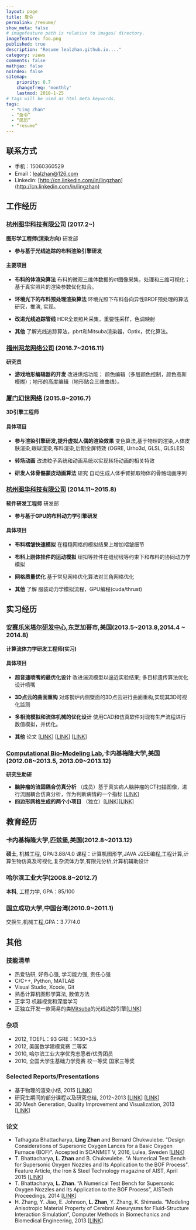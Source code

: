 ```yaml
---
layout: page
title: 詹令
permalink: /resume/
show_meta: false
# imagefeature path is relative to images/ directory.
imagefeature: foo.png
published: true
description: "Resume lealzhan.github.io...."
category: views
comments: false
mathjax: false
noindex: false
sitemap:
    priority: 0.7
    changefreq: 'monthly'
    lastmod: 2018-1-25
# tags will be used as html meta keywords.    
tags:
  - "Ling Zhan"
  - “詹令”
  - “简历”
  - “resume”
---
```


## 联系方式

- 手机：15060360529
- Email：lealzhan@126.com
- Linkedin: [http://cn.linkedin.com/in/lingzhan](http://cn.linkedin.com/in/lingzhan)

## 工作经历
### [杭州图华科技有限公司](http://www.graphicchina.com/) (2017.2~)
**图形学工程师(渲染方向)** 研发部
- **参与基于光线追踪的布料渲染引擎研发**

#### **主要项目**

- **布料的体渲染算法**
布料的微观三维体数据的ct图像采集，处理和三维可视化；基于真实照片的渲染参数优化拟合。

- **环境光下的布料预处理渲染算法**
环境光照下布料各向异性BRDF预处理的算法研究，推演, 实现。

- **改进光线追踪管线**
HDR全景照片采集，重要性采样，色调映射

- **其他**
了解光线追踪算法，pbrt和Mitsuba渲染器，Optix，优化算法。


### [福州网龙网络公司](http://www.nd.com.cn/) (2016.7~2016.11)
**研究员**

- **游戏地形编辑器的开发**
改进烘焙功能； 颜色编辑（多层颜色控制，颜色高斯模糊）；地形的高度编辑（地形贴合三维曲线）。

### [厦门幻世网络](http://www.avatarworks.com/) (2015.8~2016.7)
**3D引擎工程师**

#### **具体项目**
- **参与渲染引擎研发,提升虚拟人偶的渲染效果**
变色算法,基于物理的渲染,人体皮肤渲染,眼球渲染,布料渲染,后期全屏特效 (OGRE, Urho3d, GLSL, GLSLES)

- **转场动画**
改进粒子系统和动画系统以实现转场动画的相关特效

- **研发人体骨骼蒙皮动画算法**
研究 自动生成人体手臂抓取物体的骨骼动画序列

### [杭州图华科技有限公司](http://www.graphicchina.com/) (2014.11~2015.8)
**软件研发工程师** 研发部
- **参与基于GPU的布料动力学引擎研发**

#### **具体项目**
- **布料褶皱快速模拟**
在粗糙网格的模拟结果上增加褶皱细节

- **布料上刚体挂件的运动模拟**
纽扣等挂件在缝纫线等约束下和布料的协同动力学模拟

- **网格质量优化**
基于常见网格优化算法对三角网格优化

- **其他**
了解 服装动力学模拟流程，GPU编程(cuda/thrust)

## 实习经历

### [安赛乐米塔尔研发中心](http://corporate.arcelormittal.com/what-we-do/research-and-development/research-centres),东芝加哥市,美国(2013.5~2013.8,2014.4 ~ 2014.8)
**计算流体力学研发工程师(实习)**

#### **具体项目**
- **超音速喷嘴的最优化设计**
改进湍流模型以逼近实验结果; 多目标遗传算法优化设计喷嘴 

- **3D点云的曲面重构**
对炼钢炉内侧壁面的3D点云进行曲面重构,实现其3D可视化监测

- **多相流模拟和流体机械的优化设计**
使用CAD和仿真软件对现有生产流程进行数值模拟，并优化。

- **其他**
论文 [[LINK](http://pan.baidu.com/s/1o7C3elk)] [[LINK](http://pan.baidu.com/s/1pKoz8Kz)] [[LINK](http://pan.baidu.com/s/1c0XkUvm)]


### [Computational Bio-Modeling Lab](http://jessicaz.me.cmu.edu/),卡内基梅隆大学,美国(2012.08~2013.5, 2013.09~2013.12)
**研究生助研**
- **脑肿瘤的流固耦合仿真分析**
（成员）基于真实病人脑肿瘤的CT扫描图像，进行流固耦合仿真分析，作为判断病情的一个指标 [[LINK](http://www.tandfonline.com/doi/abs/10.1080/21681163.2013.776270)]
- **四边形网格生成的两个小项目**
（独立）[[LINK](https://lealzhan.github.io/lealzhan.github.io/blog/2013/04/30/Quad-Harmonic/)][[LINK](https://lealzhan.github.io/lealzhan.github.io/blog/2013/10/20/Quad-Bubble/)]

## 教育经历
### 卡内基梅隆大学,匹兹堡,美国(2012.8~2013.12)
**硕士**, 机械工程, GPA:3.88/4.0
课程：计算机图形学,JAVA J2EE编程,工程计算,计算生物仿真及可视化,复杂流体力学,有限元分析,计算机辅助设计
### 哈尔滨工业大学(2008.8~2012.7)
**本科**, 工程力学, GPA：85/100
### 国立成功大学,中国台湾(2010.9~2011.1)
交换生,机械工程,GPA：3.77/4.0


## 其他

### 技能清单
- 热爱钻研, 好奇心强, 学习能力强, 责任心强
- C/C++, Python, MATLAB
- Visual Studio, Xcode, Git
- 熟悉计算机图形学算法, 数值方法
- 正学习 机器视觉和深度学习
- 正独立开发一款简易的类[Mitsuba](http://www.mitsuba-renderer.org/)的光线追踪引擎[[LINK](https://lealzhan.github.io/lealzhan.github.io/blog/2018/03/01/xyrender/)]

### 杂项
- 2012,	TOEFL：93 GRE：1430+3.5
- 2012,	美国数学建模竞赛	二等奖
- 2010,	哈尔滨工业大学优秀志愿者/优秀团员
- 2010,	全国大学生基础力学竞赛	校一等奖 国家三等奖

### Selected Reports/Presentations
- 基于物理的渲染小结, 2015 [[LINK](http://pan.baidu.com/s/1qX3qF96)]
- 研究生期间的部分课程以及研究总结, 2012~2013 [[LINK](http://pan.baidu.com/s/1pKnMLS3)] [[LINK](http://pan.baidu.com/s/1qXthoU4)]
- 3D Mesh Generation, Quality Improvement and Visualization, 2013 [[LINK](https://pan.baidu.com/s/1mij7c5i)]

### 论文
- Tathagata Bhattacharya, **Ling Zhan** and Bernard Chukwulebe. "Design Considerations of Supersonic Oxygen 
Lances for a Basic Oxygen Furnace (BOF)". Accepted in SCANMET V, 2016, Lulea, Sweden [[LINK](http://pan.baidu.com/s/1o7C3elk)]
- T. Bhattacharya, **L. Zhan** and B. Chukwulebe. "A Numerical Test Bench for Supersonic Oxygen Nozzles and Its Application to the BOF Process". Feature Article, the Iron & Steel Technology magazine of AIST, April 2015 [[LINK](http://pan.baidu.com/s/1pKoz8Kz)]
- T. Bhattacharya, **L. Zhan**. “A Numerical Test Bench for Supersonic Oxygen Nozzles and Its Application to the BOF Process”, AISTech Proceedings, 2014 [[LINK](http://pan.baidu.com/s/1c0XkUvm)]
- H. Zhang, Y. Jiao, E. Johnson, **L. Zhan**, Y. Zhang, K. Shimada. “Modeling Anisotropic Material Property of Cerebral Aneurysms for Fluid-Structure Interaction Simulation”, Computer Methods in Biomechanics and Biomedical Engineering, 2013 [[LINK](http://www.tandfonline.com/doi/abs/10.1080/21681163.2013.776270)]

